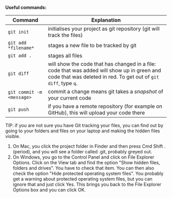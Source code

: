 **Useful commands:**

Command | Explanation
------- | -----------
`git init` | initialises your project as git repository (git will track the files)
`git add *filename*` | stages a new file to be tracked by git
`git add . ` | stages all files
`git diff` | will show the code that has changed in a file: code that was added will show up in green and code that was deleted in red. To get out of `git diff`, type `q`.
`git commit -m <message>` | commit a change means git takes a *snapshot* of your current code
`git push` | if you have a remote repository (for example on GitHub), this will upload your code there


TIP: if you are not sure you have Git tracking your files, you can find out by going to your folders and files on your laptop and making the hidden files visible. 
1. On Mac, you click the project folder in Finder and then press Cmd Shift . (period), and you will see a folder called .git, probably greyed out. 
1. On Windows, you go to the Control Panel and click on File Explorer Options. Click on the View tab and find the option "Show hidden files, folders and drives". You have to check that item. You can then also check the option "Hide protected operating system files". You probably get a warning about protected operating system files, but you can ignore that and just click Yes. This brings you back to the File Explorer Options box and you can click OK.
